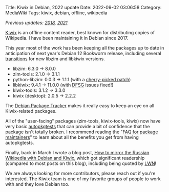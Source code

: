 Title: Kiwix in Debian, 2022 update
Date: 2022-09-02 03:06:58
Category: MediaWiki
Tags: kiwix, debian, offline, wikipedia

*Previous updates: [2018](https://blog.legoktm.com/2018/12/31/kiwix-in-debian-2018-update.html), [2021](https://blog.legoktm.com/2021/08/19/kiwix-returns-in-debian-bullseye.html)*

[Kiwix](https://www.kiwix.org/en/) is an offline content reader, best known
for distributing copies of Wikipedia. I have been maintaining it in Debian
since 2017.

This year most of the work has been keeping all the packages up to date in anticipation of next year's Debian 12 Bookworm release,
including several [transitions](https://wiki.debian.org/Teams/ReleaseTeam/Transitions)
for new libzim and libkiwix versions.

* libzim: 6.3.0 → 8.0.0
* zim-tools: 2.1.0 → 3.1.1
* python-libzim: 0.0.3 → 1.1.1 (with a [cherry-picked patch](https://github.com/openzim/python-libzim/pull/151))
* libkiwix: 9.4.1 → 11.0.0 (with [DFSG](https://www.debian.org/social_contract#guidelines) issues fixed!)
* kiwix-tools: 3.1.2 → 3.3.0
* kiwix (desktop): 2.0.5 → 2.2.2

The [Debian Package Tracker](https://tracker.debian.org/teams/kiwix-team/)
makes it really easy to keep an eye on all Kiwix-related packages.

All of the "user-facing" packages (zim-tools, kiwix-tools, kiwix) now have
very basic [autopkgtests](https://ci.debian.net/doc/) that can provide a
bit of confidence that the package isn't totally broken. I recommend reading
the "[FAQ for package maintainers](https://ci.debian.net/doc/file.MAINTAINERS.html)"
to learn about all the benefits you get from having autopkgtests.

Finally, back in March I wrote a blog post, [How to mirror the Russian Wikipedia with Debian and Kiwix](https://blog.legoktm.com/2022/03/15/how-to-mirror-the-russian-wikipedia-with-debian-and-kiwix.html),
which got significant readership (compared to most posts on this blog), including
being quoted by [LWN](https://lwn.net/Articles/902463/)!

We are always looking for more contributors, please reach out if you're
interested. The Kiwix team is one of my favorite groups of people to work
with and they love Debian too.
